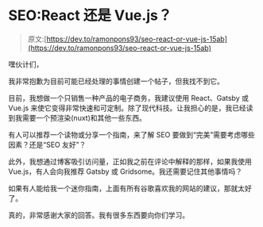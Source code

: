 # SEO:React 还是 Vue.js？

> 原文:[https://dev.to/ramonpons93/seo-react-or-vue-js-15ab](https://dev.to/ramonpons93/seo-react-or-vue-js-15ab)

嘿伙计们，

我非常抱歉为目前可能已经处理的事情创建一个帖子，但我找不到它。

目前，我想做一个只销售一种产品的电子商务，我建议使用 React、Gatsby 或 Vue.js 来使它变得非常快速和可定制。除了现代科技。让我担心的是，我已经读到我需要一个预渲染(nuxt)和其他一些东西。

有人可以推荐一个读物或分享一个指南，来了解 SEO 要做到“完美”需要考虑哪些因素？还是“SEO 友好”？

此外，我想通过博客吸引访问量，正如我之前在评论中解释的那样，如果我使用 Vue.js，有人会向我推荐 Gatsby 或 Gridsome。我还需要记住其他事情吗？

如果有人能给我一个迷你指南，上面有所有谷歌喜欢我的网站的建议，那就太好了。

真的，非常感谢大家的回答。我有很多东西要向你们学习。